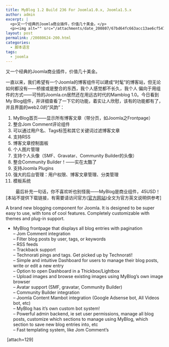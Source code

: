 ```yaml
---
title: MyBlog 1.2 Build 236 For Joomla1.0.x, Joomla1.5.x
author: admin
excerpt: |
  <p>又一个经典的Joomla商业插件，价值几十美金。</p>
  <p><img alt="" src="/attachments/date_200807/67bd64fc663acc13ae6cf547722a8207.png" /></p>
layout: post
permalink: /20080624-200.html
categories:
  - 脚本语言
tags:
  - joomla
---
```

又一个经典的Joomla商业插件，价值几十美金。

一直以来，我们希望有一个Joomla的博客组件可以建成&ldquo;时髦&rdquo;的博客站，但无论如何都没有&mdash;&mdash;桥接或是整合的东西，我个人感觉都不长久，我个人 偏向于用组件的方式&mdash;&mdash;可怜的Joomla.cn居然还在用远古时代的Mamblog 1.0。今日看到My Blog组件，并详细查看了一下它的功能，着实让人欣慰，该有的功能都有了，并且界面的web2.0的&ldquo;风韵&rdquo;：



1.  MyBlog首页&mdash;&mdash;显示所有博客文章（带分页，如Joomla之Frontpage）
2.  整合Jom Comment评论组件
3.  可以通过用户名、Tags标签和其它关键词过滤博客文章
4.  支持RSS
5.  博客文章控制面板
6.  个人图片管理
7.  支持个人头像（SMF、Gravatar、Community Builder的头像）
8.  整合Community Builder！&mdash;&mdash;实在太酷了
9.  支持Joomla Plugins
10. 强大的后台管理：用户权限、博客文章管理、分类管理
11. 模板系统

&nbsp;&nbsp;&nbsp;&nbsp;&nbsp;&nbsp;&nbsp; 最后补充一句话，你不喜欢听也别怪我&mdash;&mdash;MyBlog是商业组件，45USD！[本站不提供下载链接，有需要请访问官方(<a href="http://www.azrul.com/" target="_blank" title="" class="linkthumb arc90_linkpicLNK" id="arc90_link20">官方网站</a>)全文为官方英文说明供参考]

A brand new blogging component for Joomla. It is designed to be super easy to use, with tons of cool features. Completely customizable with themes and plug-in support.

- MyBlog frontpage that displays all blog entries with pagination  
&#8211; Jom Comment integration  
&#8211; Filter blog posts by user, tags, or keywords  
&#8211; RSS feeds  
&#8211; Trackback support  
&#8211; Technorati pings and tags. Get picked up by Technorati!  
&#8211; Simple and intuitive Dashboard for users to manage their blog posts, write or edit a new entry  
&#8211; Option to open Dashboard in a Thickbox/Lightbox  
&#8211; Upload images and browse existing images using MyBlog&#8217;s own image browser  
&#8211; Avatar support (SMF, gravatar, Community Builder)  
&#8211; Community Builder integration  
&#8211; Joomla Content Mambot integration (Google Adsense bot, All Videos bot, etc)  
&#8211; MyBlog has it&#8217;s own custom bot system!  
&#8211; Powerful admin backend, ie set user permissions, manage all blog posts, customize which sections to manage using MyBlog, which section to save new blog entries into, etc  
&#8211; Fast templating system, like Jom Comment&#8217;s

&nbsp;[attach=129]